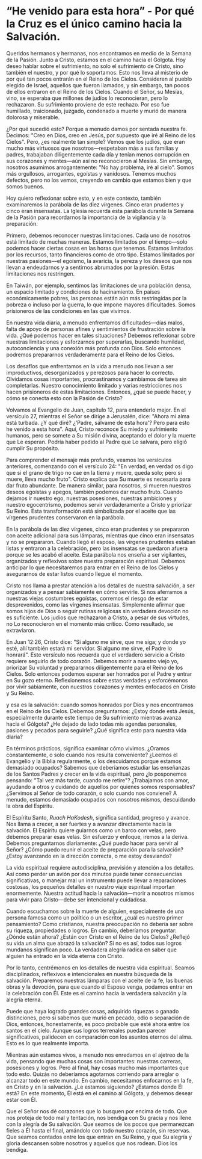 # “He venido para esta hora” - Por qué la Cruz es el único camino hacia la Salvación.  

Queridos hermanos y hermanas, nos encontramos en medio de la Semana de la Pasión. Junto a Cristo, estamos en el camino hacia el Gólgota. Hoy deseo hablar sobre el sufrimiento, no solo el sufrimiento de Cristo, sino también el nuestro, y por qué lo soportamos. Esto nos lleva al misterio de por qué tan pocos entrarán en el Reino de los Cielos. Consideren al pueblo elegido de Israel, aquellos que fueron llamados, y sin embargo, tan pocos de ellos entraron en el Reino de los Cielos. Cuando el Señor, su Mesías, vino, se esperaba que millones de judíos lo reconocieran, pero lo rechazaron. Su sufrimiento proviene de este rechazo. Por eso fue humillado, traicionado, juzgado, condenado a muerte y murió de manera dolorosa y miserable.  

¿Por qué sucedió esto? Porque a menudo damos por sentada nuestra fe. Decimos: "Creo en Dios, creo en Jesús, por supuesto que iré al Reino de los Cielos". Pero, ¿es realmente tan simple? Vemos que los judíos, que eran mucho más virtuosos que nosotros—respetaban más a sus familias y padres, trabajaban diligentemente cada día y tenían menos corrupción en sus corazones y mentes—aún así no reconocieron al Mesías. Sin embargo, nosotros asumimos arrogantemente: "No hay problema, iré al cielo". Somos más orgullosos, arrogantes, egoístas y vanidosos. Tenemos muchos defectos, pero no los vemos, creyendo en cambio que estamos bien y que somos buenos.  

Hoy quiero reflexionar sobre esto, y en este contexto, también examinaremos la parábola de las diez vírgenes. Cinco eran prudentes y cinco eran insensatas. La Iglesia recuerda esta parábola durante la Semana de la Pasión para recordarnos la importancia de la vigilancia y la preparación.  

Primero, debemos reconocer nuestras limitaciones. Cada uno de nosotros está limitado de muchas maneras. Estamos limitados por el tiempo—solo podemos hacer ciertas cosas en las horas que tenemos. Estamos limitados por los recursos, tanto financieros como de otro tipo. Estamos limitados por nuestras pasiones—el egoísmo, la avaricia, la pereza y los deseos que nos llevan a endeudarnos y a sentirnos abrumados por la presión. Estas limitaciones nos restringen.  

En Taiwán, por ejemplo, sentimos las limitaciones de una población densa, un espacio limitado y condiciones de hacinamiento. En países económicamente pobres, las personas están aún más restringidas por la pobreza o incluso por la guerra, lo que impone mayores dificultades. Somos prisioneros de las condiciones en las que vivimos.  

En nuestra vida diaria, a menudo enfrentamos dificultades—días malos, falta de apoyo de personas afines y sentimientos de frustración sobre la vida. ¿Qué podemos hacer en tales situaciones? Debemos reflexionar sobre nuestras limitaciones y esforzarnos por superarlas, buscando humildad, autoconciencia y una conexión más profunda con Dios. Solo entonces podremos prepararnos verdaderamente para el Reino de los Cielos.  

Los desafíos que enfrentamos en la vida a menudo nos llevan a ser improductivos, desorganizados y perezosos para hacer lo correcto. Olvidamos cosas importantes, procrastinamos y cambiamos de tarea sin completarlas. Nuestro conocimiento limitado y varias restricciones nos hacen prisioneros de estas limitaciones. Entonces, ¿qué se puede hacer, y cómo se conecta esto con la Pasión de Cristo?  

Volvamos al Evangelio de Juan, capítulo 12, para entenderlo mejor. En el versículo 27, mientras el Señor se dirige a Jerusalén, dice: "Ahora mi alma está turbada. ¿Y qué diré? ¿'Padre, sálvame de esta hora'? Pero para esto he venido a esta hora". Aquí, Cristo reconoce Su miedo y sufrimiento humanos, pero se somete a Su misión divina, aceptando el dolor y la muerte que Le esperan. Podría haber pedido al Padre que Lo salvara, pero eligió cumplir Su propósito.  

Para comprender el mensaje más profundo, veamos los versículos anteriores, comenzando con el versículo 24: "En verdad, en verdad os digo que si el grano de trigo no cae en la tierra y muere, queda solo; pero si muere, lleva mucho fruto". Cristo explica que Su muerte es necesaria para dar fruto abundante. De manera similar, para nosotros, si mueren nuestros deseos egoístas y apegos, también podemos dar mucho fruto. Cuando dejamos ir nuestro ego, nuestras posesiones, nuestras ambiciones y nuestro egocentrismo, podemos servir verdaderamente a Cristo y priorizar Su Reino. Esta transformación está simbolizada por el aceite que las vírgenes prudentes conservaron en la parábola.  

En la parábola de las diez vírgenes, cinco eran prudentes y se prepararon con aceite adicional para sus lámparas, mientras que cinco eran insensatas y no se prepararon. Cuando llegó el esposo, las vírgenes prudentes estaban listas y entraron a la celebración, pero las insensatas se quedaron afuera porque se les acabó el aceite. Esta parábola nos enseña a ser vigilantes, organizados y reflexivos sobre nuestra preparación espiritual. Debemos anticipar lo que necesitaremos para entrar en el Reino de los Cielos y asegurarnos de estar listos cuando llegue el momento.  

Cristo nos llama a prestar atención a los detalles de nuestra salvación, a ser organizados y a pensar sabiamente en cómo servirle. Si nos aferramos a nuestras viejas costumbres egoístas, corremos el riesgo de estar desprevenidos, como las vírgenes insensatas. Simplemente afirmar que somos hijos de Dios o seguir rutinas religiosas sin verdadera devoción no es suficiente. Los judíos que rechazaron a Cristo, a pesar de sus virtudes, no Lo reconocieron en el momento más crítico. Como resultado, se extraviaron.  

En Juan 12:26, Cristo dice: "Si alguno me sirve, que me siga; y donde yo esté, allí también estará mi servidor. Si alguno me sirve, el Padre lo honrará". Este versículo nos recuerda que el verdadero servicio a Cristo requiere seguirlo de todo corazón. Debemos morir a nuestro viejo yo, priorizar Su voluntad y prepararnos diligentemente para el Reino de los Cielos. Solo entonces podemos esperar ser honrados por el Padre y entrar en Su gozo eterno. Reflexionemos sobre estas verdades y esforcémonos por vivir sabiamente, con nuestros corazones y mentes enfocados en Cristo y Su Reino.

y esa es la salvación: cuando somos honrados por Dios y nos encontramos en el Reino de los Cielos. Debemos preguntarnos: ¿Estoy donde está Jesús, especialmente durante este tiempo de Su sufrimiento mientras avanza hacia el Gólgota? ¿He dejado de lado todas mis agendas personales, pasiones y pecados para seguirle? ¿Qué significa esto para nuestra vida diaria?

En términos prácticos, significa examinar cómo vivimos. ¿Oramos constantemente, o solo cuando nos resulta conveniente? ¿Leemos el Evangelio y la Biblia regularmente, o los descuidamos porque estamos demasiado ocupados? Sabemos que deberíamos estudiar las enseñanzas de los Santos Padres y crecer en la vida espiritual, pero ¿lo posponemos pensando: "Tal vez más tarde, cuando me retire"? ¿Trabajamos con amor, ayudando a otros y cuidando de aquellos por quienes somos responsables? ¿Servimos al Señor de todo corazón, o solo cuando nos conviene? A menudo, estamos demasiado ocupados con nosotros mismos, descuidando la obra del Espíritu.

El Espíritu Santo, *Ruach HaKodesh*, significa santidad, progreso y avance. Nos llama a crecer, a ser fuertes y a avanzar directamente hacia la salvación. El Espíritu quiere guiarnos como un barco con velas, pero debemos preparar esas velas. Sin esfuerzo y enfoque, iremos a la deriva. Debemos preguntarnos diariamente: ¿Qué puedo hacer para servir al Señor? ¿Cómo puedo reunir el aceite de preparación para la salvación? ¿Estoy avanzando en la dirección correcta, o me estoy desviando?

La vida espiritual requiere autodisciplina, previsión y atención a los detalles. Así como perder un avión por dos minutos puede tener consecuencias significativas, o manejar mal un instrumento puede llevar a reparaciones costosas, los pequeños detalles en nuestro viaje espiritual importan enormemente. Nuestra actitud hacia la salvación—morir a nosotros mismos para vivir para Cristo—debe ser intencional y cuidadosa.

Cuando escuchamos sobre la muerte de alguien, especialmente de una persona famosa como un político o un escritor, ¿cuál es nuestro primer pensamiento? Como cristianos, nuestra preocupación no debería ser sobre su riqueza, propiedades o logros. En cambio, deberíamos preguntar: ¿Dónde están ahora? ¿Están con Cristo en el Reino de los Cielos? ¿Reflejó su vida un alma que abrazó la salvación? Si no es así, todos sus logros mundanos significan poco. La verdadera alegría radica en saber que alguien ha entrado en la vida eterna con Cristo.

Por lo tanto, centrémonos en los detalles de nuestra vida espiritual. Seamos disciplinados, reflexivos e intencionales en nuestra búsqueda de la salvación. Preparemos nuestras lámparas con el aceite de la fe, las buenas obras y la devoción, para que cuando el Esposo venga, podamos entrar en la celebración con Él. Este es el camino hacia la verdadera salvación y la alegría eterna.

Puede que haya logrado grandes cosas, adquirido riquezas o ganado distinciones, pero si sabemos que murió en pecado, odio o separación de Dios, entonces, honestamente, es poco probable que esté ahora entre los santos en el cielo. Aunque sus logros terrenales puedan parecer significativos, palidecen en comparación con los asuntos eternos del alma. Esto es lo que realmente importa.

Mientras aún estamos vivos, a menudo nos enredamos en el ajetreo de la vida, pensando que muchas cosas son importantes: nuestras carreras, posesiones y logros. Pero al final, hay cosas mucho más importantes que todo esto. Quizás no deberíamos agotarnos corriendo para arreglar o alcanzar todo en este mundo. En cambio, necesitamos enfocarnos en la fe, en Cristo y en la salvación. ¿Le estamos siguiendo? ¿Estamos donde Él está? En este momento, Él está en el camino al Gólgota, y debemos desear estar con Él.

Que el Señor nos dé corazones que lo busquen por encima de todo. Que nos proteja de todo mal y tentación, nos bendiga con Su gracia y nos llene con la alegría de Su salvación. Que seamos de los pocos que permanezcan fieles a Él hasta el final, amándolo con todo nuestro corazón, sin reservas. Que seamos contados entre los que entran en Su Reino, y que Su alegría y gloria descansen sobre nosotros y aquellos que nos rodean. Dios los bendiga.

